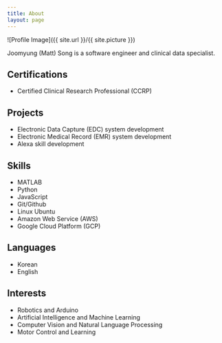 ```yaml
---
title: About
layout: page
---
```

![Profile Image]({{ site.url }}/{{ site.picture }})

<p>Joomyung (Matt) Song is a software engineer and clinical data specialist.</p>

<h2>Certifications</h2>
<ul>
	<li>Certified Clinical Research Professional (CCRP)</li>
</ul>

<h2>Projects</h2>
<ul>
	<li>Electronic Data Capture (EDC) system development</li>
	<li>Electronic Medical Record (EMR) system development</li>
	<li>Alexa skill development</li>
</ul>

<h2>Skills</h2>
<ul>
	<li>MATLAB</li>
	<li>Python</li>
	<li>JavaScript</li>
	<li>Git/Github</li>
	<li>Linux Ubuntu</li>
	<li>Amazon Web Service (AWS)</li>
	<li>Google Cloud Platform (GCP)</li>
</ul>

<h2>Languages</h2>
<ul>
	<li>Korean</li>
	<li>English</li>
</ul>

<h2>Interests</h2>
<ul>
	<li>Robotics and Arduino</li>
	<li>Artificial Intelligence and Machine Learning</li>
	<li>Computer Vision and Natural Language Processing</li>
	<li>Motor Control and Learning</li>
</ul>
